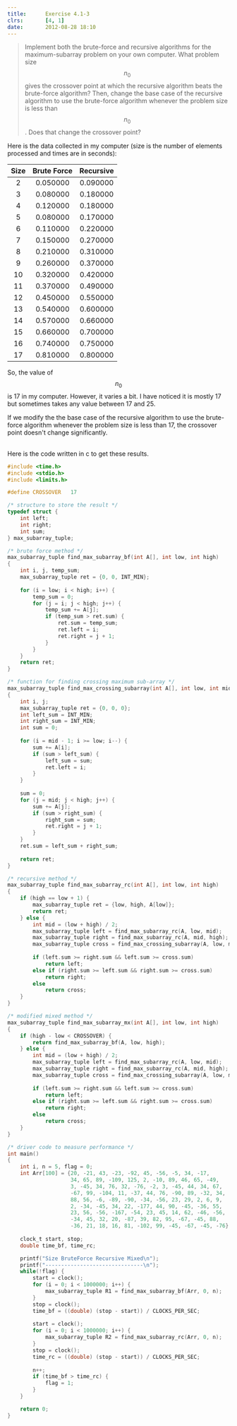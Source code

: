 ```yaml
---
title:      Exercise 4.1-3
clrs:       [4, 1]
date:       2012-08-28 18:10
---
```


>Implement both the brute-force and recursive algorithms for the maximum-subarray problem on your own computer. What problem size $$n_0$$ gives the crossover point at which the recursive algorithm beats the brute-force algorithm? Then, change the base case of the recursive algorithm to use the brute-force algorithm whenever the problem size is less than $$n_0$$. Does that change the crossover point?

Here is the data collected in my computer (size is the number of elements processed and times are in seconds):

Size | Brute Force | Recursive
:---:|:-----------:|:------------------:
2	 | 0.050000    | 0.090000
3	 | 0.080000    | 0.180000
4	 | 0.120000    | 0.180000
5	 | 0.080000    | 0.170000
6	 | 0.110000    | 0.220000
7	 | 0.150000    | 0.270000
8	 | 0.210000    | 0.310000
9	 | 0.260000    | 0.370000
10	 | 0.320000    | 0.420000
11	 | 0.370000    | 0.490000
12	 | 0.450000    | 0.550000
13	 | 0.540000    | 0.600000
14	 | 0.570000    | 0.660000
15	 | 0.660000    | 0.700000
16	 | 0.740000    | 0.750000
17	 | 0.810000    | 0.800000

So, the value of $$n_0$$ is 17 in my computer. However, it varies a bit. I have noticed it is mostly 17 but sometimes takes any value between 17 and 25.

If we modify the the base case of the recursive algorithm to use the brute-force algorithm whenever the problem size is less than 17, the crossover point doesn't change significantly.

<br/>
Here is the code written in c to get these results.

```c
#include <time.h>
#include <stdio.h>
#include <limits.h>

#define CROSSOVER   17

/* structure to store the result */
typedef struct {
    int left;
    int right;
    int sum;
} max_subarray_tuple;

/* brute force method */
max_subarray_tuple find_max_subarray_bf(int A[], int low, int high)
{
    int i, j, temp_sum;
    max_subarray_tuple ret = {0, 0, INT_MIN};
    
    for (i = low; i < high; i++) {
        temp_sum = 0;
        for (j = i; j < high; j++) {
            temp_sum += A[j];
            if (temp_sum > ret.sum) {
                ret.sum = temp_sum;
                ret.left = i;
                ret.right = j + 1;
            }
        }
    }
    return ret;
}

/* function for finding crossing maximum sub-array */
max_subarray_tuple find_max_crossing_subarray(int A[], int low, int mid, int high)
{
    int i, j;
    max_subarray_tuple ret = {0, 0, 0};
    int left_sum = INT_MIN;
    int right_sum = INT_MIN;
    int sum = 0;
    
    for (i = mid - 1; i >= low; i--) {
        sum += A[i];
        if (sum > left_sum) {
            left_sum = sum;
            ret.left = i;
        }
    }
    
    sum = 0;
    for (j = mid; j < high; j++) {
        sum += A[j];
        if (sum > right_sum) {
            right_sum = sum;
            ret.right = j + 1;
        }
    }
    ret.sum = left_sum + right_sum;
    
    return ret;
}

/* recursive method */
max_subarray_tuple find_max_subarray_rc(int A[], int low, int high)
{
    if (high == low + 1) {
        max_subarray_tuple ret = {low, high, A[low]};
        return ret;
    } else {
        int mid = (low + high) / 2;
        max_subarray_tuple left = find_max_subarray_rc(A, low, mid);
        max_subarray_tuple right = find_max_subarray_rc(A, mid, high);
        max_subarray_tuple cross = find_max_crossing_subarray(A, low, mid, high);
        
        if (left.sum >= right.sum && left.sum >= cross.sum)
            return left;
        else if (right.sum >= left.sum && right.sum >= cross.sum)
            return right;
        else
            return cross;
    }
}

/* modified mixed method */
max_subarray_tuple find_max_subarray_mx(int A[], int low, int high)
{
    if (high - low < CROSSOVER) {
        return find_max_subarray_bf(A, low, high);
    } else {
        int mid = (low + high) / 2;
        max_subarray_tuple left = find_max_subarray_rc(A, low, mid);
        max_subarray_tuple right = find_max_subarray_rc(A, mid, high);
        max_subarray_tuple cross = find_max_crossing_subarray(A, low, mid, high);
        
        if (left.sum >= right.sum && left.sum >= cross.sum)
            return left;
        else if (right.sum >= left.sum && right.sum >= cross.sum)
            return right;
        else
            return cross;
    }
}

/* driver code to measure performance */
int main()
{
    int i, n = 5, flag = 0;
    int Arr[100] = {20, -21, 43, -23, -92, 45, -56, -5, 34, -17,
                    34, 65, 89, -109, 125, 2, -10, 89, 46, 65, -49, 
                    3, -45, 34, 76, 32, -76, -2, 3, -45, 44, 34, 67, 
                    -67, 99, -104, 11, -37, 44, 76, -90, 89, -32, 34, 
                    88, 56, -6, -89, -90, -34, -56, 23, 29, 2, 6, 9, 
                    2, -34, -45, 34, 22, -177, 44, 90, -45, -36, 55, 
                    23, 56, -56, -167, -54, 23, 45, 14, 62, -46, -56, 
                    -34, 45, 32, 20, -87, 39, 82, 95, -67, -45, 88, 
                    -36, 21, 18, 16, 81, -102, 99, -45, -67, -45, -76};
    
    clock_t start, stop;
    double time_bf, time_rc;

    printf("Size BruteForce Recursive Mixed\n");
    printf("-------------------------------\n");
    while(!flag) {
        start = clock();
        for (i = 0; i < 1000000; i++) {
            max_subarray_tuple R1 = find_max_subarray_bf(Arr, 0, n);
        }
        stop = clock();
        time_bf = ((double) (stop - start)) / CLOCKS_PER_SEC;
        
        start = clock();
        for (i = 0; i < 1000000; i++) {
            max_subarray_tuple R2 = find_max_subarray_rc(Arr, 0, n);
        }
        stop = clock();
        time_rc = ((double) (stop - start)) / CLOCKS_PER_SEC;
        
        n++;
        if (time_bf > time_rc) {
            flag = 1;
        }
    }

    return 0;
}
```